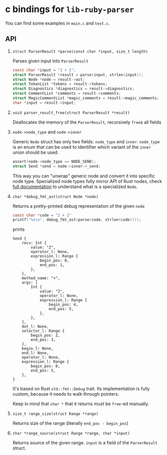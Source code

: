 # c bindings for `lib-ruby-parser`

You can find some examples in `main.c` and `test.c`.

## API

1. `struct ParserResult *parse(const char *input, size_t length)`

    Parses given input into `ParserResult`

    ```c
    const char *input = "2 + 2";
    struct ParserResult *result = parse(input, strlen(input));
    struct Node *node = result->ast;
    struct TokenList *tokens = result->tokens;
    struct Diagnostics *diagnostics = result->diagnostics;
    struct CommentList *comments = result->comments;
    struct MagicCommentList *magic_comments = result->magic_comments;
    char *input = result->input;
    ```
2. `void parser_result_free(struct ParserResult *result)`

    Deallocates the memory of the `ParserResult`, recursively `free`s all fields

3. `node->node_type` and `node->inner`

    Generic `Node` struct has only two fields: `node_type` and `inner`.
    `node_type` is an enum that can be used to identifier which variant of the `inner` union should be used.

    ```c
    assert(node->node_type == NODE_SEND);
    struct Send *send = node->inner->_send;
    ```

    This way you can "unwrap" generic node and convert it into specific node type.
    Specialized node types fully mirror API of Rust nodes, check [full documentation](https://docs.rs/lib-ruby-parser) to understand what is a specialized `Node`.

4. `char *debug_fmt_ast(struct Node *node)`

    Returns a pretty-printed debug representation of the given `node`

    ```c
    const char *code = "2 + 2"
    printf("%s\n", debug_fmt_ast(parse(code, strlen(code))));
    ```

    prints

    ```
    Send {
        recv: Int {
            value: "2",
            operator_l: None,
            expression_l: Range {
                begin_pos: 0,
                end_pos: 1,
            },
        },
        method_name: "+",
        args: [
            Int {
                value: "2",
                operator_l: None,
                expression_l: Range {
                    begin_pos: 4,
                    end_pos: 5,
                },
            },
        ],
        dot_l: None,
        selector_l: Range {
            begin_pos: 2,
            end_pos: 3,
        },
        begin_l: None,
        end_l: None,
        operator_l: None,
        expression_l: Range {
            begin_pos: 0,
            end_pos: 5,
        },
    }
    ```

    It's based on Rust `std::fmt::Debug` trait. Its implementation is fully custom, because it needs to walk through pointers.

    Keep in mind that `char *` that it returns must be `free`-ed manually.

5. `size_t range_size(struct Range *range)`

    Returns size of the range (literally `end_pos - begin_pos`)

6. `char *range_source(struct Range *range, char *input)`

    Returns source of the given range. `input` is a field of the `ParserResult` struct.
